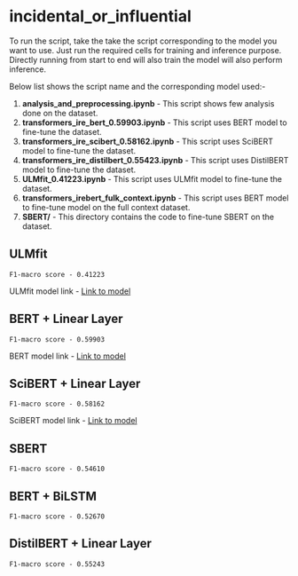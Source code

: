 # incidental_or_influential

To run the script, take the take the script corresponding to the model you want to use. Just run the required cells for training and inference purpose. Directly running from start to end will also train the model will also perform inference.

Below list shows the script name and the corresponding model used:-

1. **analysis_and_preprocessing.ipynb** - This script shows few analysis done on the dataset.
2. **transformers_ire_bert_0.59903.ipynb** - This script uses BERT model to fine-tune the dataset.
3. **transformers_ire_scibert_0.58162.ipynb** - This script uses SciBERT model to fine-tune the dataset.
4. **transformers_ire_distilbert_0.55423.ipynb** - This script uses DistilBERT model to fine-tune the dataset.
5. **ULMfit_0.41223.ipynb** - This script uses ULMfit model to fine-tune the dataset.
6. **transformers_irebert_fulk_context.ipynb** - This script uses BERT model to fine-tune model on the full context dataset.
7. **SBERT/** - This directory contains the code to fine-tune SBERT on the dataset. 

## ULMfit
```
F1-macro score - 0.41223
```
ULMfit model link - [Link to model](https://iiitaphyd-my.sharepoint.com/:u:/g/personal/dhaval_taunk_research_iiit_ac_in/EXzzKgg-pIFAhr_wTfXCo54BdZVkh6L3S96Y8iLpk4Xlwg?e=MzVfqy)

## BERT + Linear Layer
```
F1-macro score - 0.59903
```
BERT model link - [Link to model](https://iiitaphyd-my.sharepoint.com/:f:/g/personal/dhaval_taunk_research_iiit_ac_in/Epn3YTWZeh5KnyhL2n0bmyYBzDs6p8zwy7re-7jvbNA5rw?e=Afu6L7)

## SciBERT + Linear Layer
```
F1-macro score - 0.58162
```
SciBERT model link - [Link to model](https://iiitaphyd-my.sharepoint.com/:f:/g/personal/dhaval_taunk_research_iiit_ac_in/ElHT-v0hC7lMr6DFlx3odV0B0ghruzMWC-nelhY-aCU91w?e=SNtwi1)

## SBERT
```
F1-macro score - 0.54610
```

## BERT + BiLSTM
```
F1-macro score - 0.52670
```

## DistilBERT + Linear Layer
```
F1-macro score - 0.55243
```
